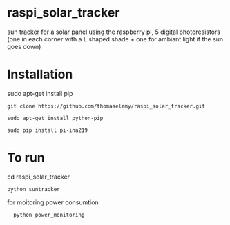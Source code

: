 # raspi_solar_tracker
sun tracker for a solar panel using the raspberry pi, 5 digital photoresistors (one in each corner with a L shaped shade + one for ambiant light if the sun goes down)


# Installation 
sudo apt-get install pip

    git clone https://github.com/thomaselemy/raspi_solar_tracker.git
 
    sudo apt-get install python-pip
  
    sudo pip install pi-ina219
# To run
cd raspi_solar_tracker

    python suntracker

for moitoring power consumtion

      python power_monitoring
